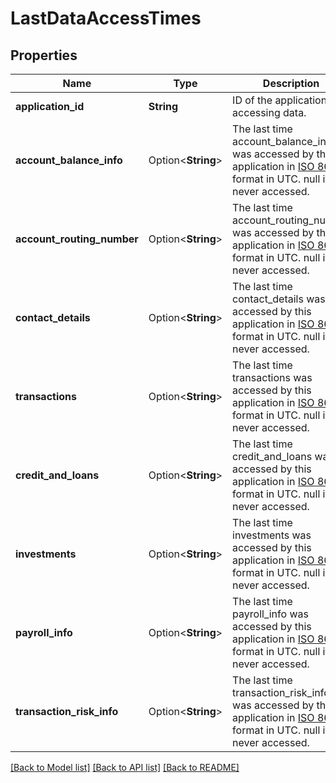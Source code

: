 # LastDataAccessTimes

## Properties

Name | Type | Description | Notes
------------ | ------------- | ------------- | -------------
**application_id** | **String** | ID of the application accessing data. | 
**account_balance_info** | Option<**String**> | The last time account_balance_info was accessed by this application in [ISO 8601](https://wikipedia.org/wiki/ISO_8601) format in UTC. null if never accessed. | 
**account_routing_number** | Option<**String**> | The last time account_routing_number was accessed by this application in [ISO 8601](https://wikipedia.org/wiki/ISO_8601) format in UTC. null if never accessed. | 
**contact_details** | Option<**String**> | The last time contact_details was accessed by this application in [ISO 8601](https://wikipedia.org/wiki/ISO_8601) format in UTC. null if never accessed. | 
**transactions** | Option<**String**> | The last time transactions was accessed by this application in [ISO 8601](https://wikipedia.org/wiki/ISO_8601) format in UTC. null if never accessed. | 
**credit_and_loans** | Option<**String**> | The last time credit_and_loans was accessed by this application in [ISO 8601](https://wikipedia.org/wiki/ISO_8601) format in UTC. null if never accessed. | 
**investments** | Option<**String**> | The last time investments was accessed by this application in [ISO 8601](https://wikipedia.org/wiki/ISO_8601) format in UTC. null if never accessed. | 
**payroll_info** | Option<**String**> | The last time payroll_info was accessed by this application in [ISO 8601](https://wikipedia.org/wiki/ISO_8601) format in UTC. null if never accessed. | 
**transaction_risk_info** | Option<**String**> | The last time transaction_risk_info was accessed by this application in [ISO 8601](https://wikipedia.org/wiki/ISO_8601) format in UTC. null if never accessed. | 

[[Back to Model list]](../README.md#documentation-for-models) [[Back to API list]](../README.md#documentation-for-api-endpoints) [[Back to README]](../README.md)


